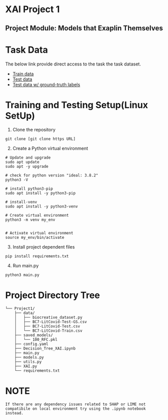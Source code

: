 # XAI Project 1 
## Project Module: Models that Exaplin Themselves

# Task Data

The below link provide direct access to the task the task dataset.
- [Train data](https://ftp.ncbi.nlm.nih.gov/pub/lu/LitCovid/biocreative/BC7-LitCovid-Train.csv)
- [Test data](https://ftp.ncbi.nlm.nih.gov/pub/lu/LitCovid/biocreative/BC7-LitCovid-Test.csv)
- [Test data w/ ground-truth labels](https://ftp.ncbi.nlm.nih.gov/pub/lu/LitCovid/biocreative/BC7-LitCovid-Test-GS.csv)

# Training and Testing Setup(Linux SetUp)

1. Clone the repository

```git clone [git clone https URL]```

2. Create a Python virtual environment

```
# Update and upgrade
sudo apt update
sudo apt -y upgrade

# check for python version "ideal: 3.8.2"
python3 -V

# install python3-pip
sudo apt install -y python3-pip

# install-venv
sudo apt install -y python3-venv

# Create virtual environment
python3 -m venv my_env


# Activate virtual environment
source my_env/bin/activate
```

3. Install project dependent files

```
pip install requirements.txt
```

4. Run main.py

```
python3 main.py
```

# Project Directory Tree

```
└── Project1/
    ├── data/
    │   ├── biocreative_dataset.py
    │   ├── BC7-LitCovid-Test-GS.csv
    │   ├── BC7-LitCovid-Test.csv
    │   └── BC7-LitCovid-Train.csv
    ├── saved_models/
    │   └── 100_RFC.pkl
    ├── config.yaml
    ├── Decision_Tree_XAI.ipynb
    ├── main.py
    ├── models.py
    ├── utils.py
    ├── XAI.py
    └── requirements.txt
```

# NOTE

```
If there are any dependency issues related to SHAP or LIME not compatibile on local environment try using the .ipynb notebook instead. 
```